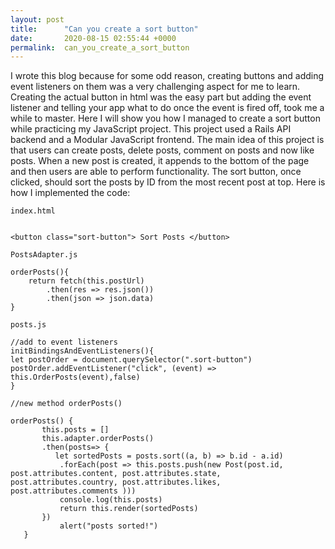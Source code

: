 ```yaml
---
layout: post
title:      "Can you create a sort button"
date:       2020-08-15 02:55:44 +0000
permalink:  can_you_create_a_sort_button
---
```



I wrote this blog because for some odd reason, creating buttons and adding event listeners on them was a very challenging aspect for me to learn. Creating the actual button in html was the easy part but adding the event listener and telling your app what to do once the event is fired off, took me a while to master. Here I will show you how I managed to create a sort button while practicing my JavaScript project. This project used a Rails API backend and a Modular JavaScript frontend. The main idea of this project is that users can create posts, delete posts, comment on posts and now like posts. When a new post is created, it appends to the bottom of the page and then users are able to perform functionality. The sort button, once clicked, should sort the posts by ID from the most recent post at top. Here is how I implemented the code:
```
index.html


<button class="sort-button"> Sort Posts </button>
```

```
PostsAdapter.js

orderPosts(){
    return fetch(this.postUrl)
		.then(res => res.json())
		.then(json => json.data)
}
```
```
posts.js

//add to event listeners
initBindingsAndEventListeners(){
let postOrder = document.querySelector(".sort-button")
postOrder.addEventListener("click", (event) => this.OrderPosts(event),false)
}

//new method orderPosts()

orderPosts() {
       this.posts = []
       this.adapter.orderPosts()
       .then(posts=> {
          let sortedPosts = posts.sort((a, b) => b.id - a.id)
           .forEach(post => this.posts.push(new Post(post.id, post.attributes.content, post.attributes.state, post.attributes.country, post.attributes.likes, post.attributes.comments )))
           console.log(this.posts)
           return this.render(sortedPosts)
       })
           alert("posts sorted!")
   }

```
